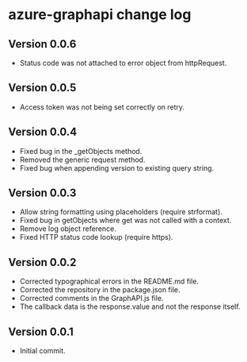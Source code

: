 # azure-graphapi change log

## Version 0.0.6

- Status code was not attached to error object from httpRequest.

## Version 0.0.5

- Access token was not being set correctly on retry.

## Version 0.0.4

- Fixed bug in the _getObjects method.
- Removed the generic request method.
- Fixed bug when appending version to existing query string.
 
## Version 0.0.3

- Allow string formatting using placeholders (require strformat).
- Fixed bug in getObjects where get was not called with a context.
- Remove log object reference.
- Fixed HTTP status code lookup (require https).

## Version 0.0.2

- Corrected typographical errors in the README.md file.
- Corrected the repository in the package.json file.
- Corrected comments in the GraphAPI.js file.
- The callback data is the response.value and not the response itself.

## Version 0.0.1

- Initial commit.
